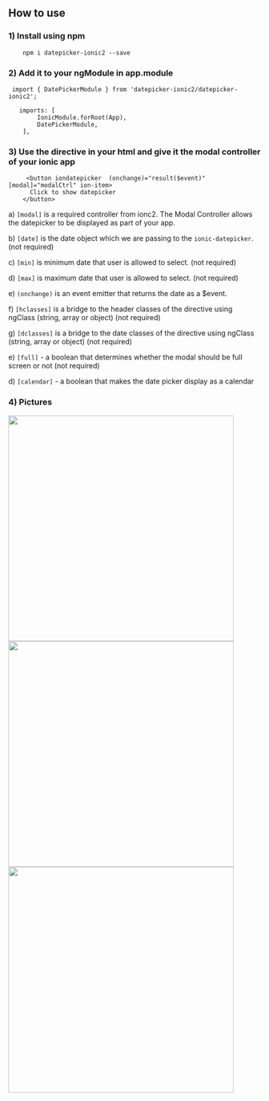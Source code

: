 ## How to use ###

### 1) Install using npm ###

```
    npm i datepicker-ionic2 --save
```

### 2) Add it to your ngModule in app.module ###

```
 import { DatePickerModule } from 'datepicker-ionic2/datepicker-ionic2';
```
```
   imports: [
        IonicModule.forRoot(App),
        DatePickerModule,
    ],
```
### 3) Use the directive in your html and give it the modal controller of your ionic app ###
```
	 <button iondatepicker  (onchange)="result($event)" [modal]="modalCtrl" ion-item>
      Click to show datepicker
    </button>
```

a) `[modal]` is a required controller from ionc2. The Modal Controller allows the datepicker to be displayed as part of your app.

b) `[date]` is the date object which we are passing to the `ionic-datepicker`. (not required)

c) `[min]` is minimum date that user is allowed to select.  (not required)

d) `[max]` is maximum date that user is allowed to select.  (not required)

e) `(onchange)` is an event emitter that returns the date as a $event.

f) `[hclasses]` is a bridge to the header classes of the directive using ngClass (string, array or object)  (not required)

g) `[dclasses]` is a bridge to the date classes of the directive using ngClass (string, array or object)  (not required)

e) `[full]` - a boolean that determines whether the modal should be full screen or not (not required)

d) `[calendar]` - a boolean that makes the date picker display as a calendar

### 4) Pictures ###

<img src="https://i.gyazo.com/ffb3e4868567c92de9aac456eaf6b9a3.png" height="450">
<img src="https://i.gyazo.com/47da6eb564fc369f15ce765644b69987.png" height="450">
<img src="https://i.gyazo.com/8a6ab4eaaf0eaff1191a5adf29ca4b5a.png" height="450">